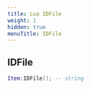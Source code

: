 ```yaml
---
title: Lua IDFile
weight: 1
hidden: true
menuTitle: IDFile
---
```

## IDFile
```lua
Item:IDFile(); -- string
```